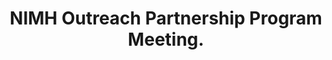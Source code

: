 ---
title: "NIMH Outreach Partnership Program Meeting."
project_id: 
conference_id: ""
presenters:
   - peter_bandettini
summary: "<p>NIMH Outreach Partnership Program Meeting.</p>"
file: /assets/presentations/T145.ppt
filename: T145.ppt
layout: presentation
---